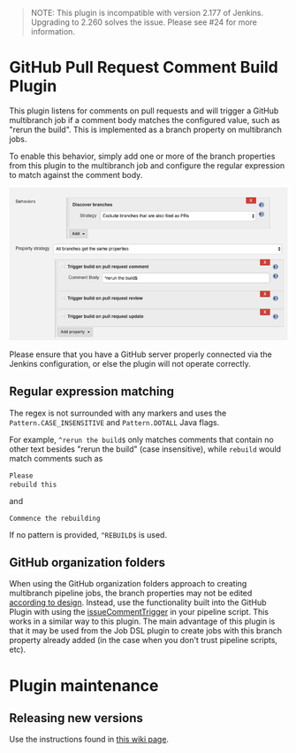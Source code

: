 > NOTE: This plugin is incompatible with version 2.177 of Jenkins.
> Upgrading to 2.260 solves the issue. Please see #24 for more information.

# GitHub Pull Request Comment Build Plugin

This plugin listens for comments on pull requests and will trigger a GitHub multibranch
job if a comment body matches the configured value, such as "rerun the build".
This is implemented as a branch property on multibranch jobs.

To enable this behavior, simply add one or more of the branch properties from
this plugin to the multibranch job and configure the regular expression to
match against the comment body.

![GitHub Multibranch Job Configuration](docs/branch-property-strategy.png)

Please ensure that you have a GitHub server properly connected via the Jenkins configuration,
or else the plugin will not operate correctly.

## Regular expression matching

The regex is not surrounded with any markers and uses the
`Pattern.CASE_INSENSITIVE` and `Pattern.DOTALL` Java flags.

For example, `^rerun the build$` only matches comments that contain no other
text besides "rerun the build" (case insensitive), while `rebuild` would match
comments such as

```
Please
rebuild this
```

and

```
Commence the rebuilding
```

If no pattern is provided, `^REBUILD$` is used.

## GitHub organization folders

When using the GitHub organization folders approach to creating multibranch
pipeline jobs, the branch properties may not be edited [according to
design](https://issues.jenkins-ci.org/browse/JENKINS-33900?focusedCommentId=326187&page=com.atlassian.jira.plugin.system.issuetabpanels%3Acomment-tabpanel#comment-326187).
Instead, use the functionality built into the GitHub Plugin with using the
[issueCommentTrigger](https://github.com/jenkinsci/pipeline-github-plugin#issuecommenttrigger)
in your pipeline script. This works in a similar way to this plugin. The main
advantage of this plugin is that it may be used from the Job DSL plugin to
create jobs with this branch property already added (in the case when you don't
trust pipeline scripts, etc).


# Plugin maintenance

## Releasing new versions

Use the instructions found in [this wiki page](https://wiki.jenkins.io/display/JENKINS/Hosting+Plugins).
